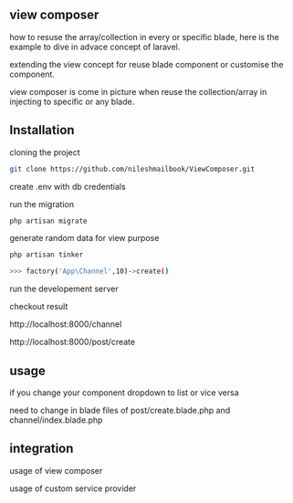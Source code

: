 ## view composer

how to resuse the array/collection in every or specific blade, here is the example to dive in advace concept of laravel.

extending the view concept for reuse blade component or customise the component.

view composer is come in picture when reuse the collection/array in injecting to specific or any blade.

## Installation

cloning the project 

```bash
git clone https://github.com/nileshmailbook/ViewComposer.git
```

create .env with db credentials

run the migration

```bash
php artisan migrate
```

generate random data for view purpose

```bash
php artisan tinker

>>> factory('App\Channel',10)->create()
```

run the developement server

checkout result

http://localhost:8000/channel

http://localhost:8000/post/create

## usage

if you change your component dropdown to list or vice versa

need to change in blade files of post/create.blade.php and channel/index.blade.php

## integration

usage of view composer 
 
usage of custom service provider